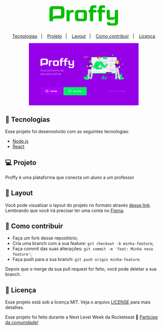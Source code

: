 <h1 align="center">
    <img alt="Proffy" title="Proffy" src=".github/logo.png" width="220px" />
</h1>

<p align="center">
  <a href="#rocket-tecnologias">Tecnologias</a>&nbsp;&nbsp;&nbsp;|&nbsp;&nbsp;&nbsp;
  <a href="#-projeto">Projeto</a>&nbsp;&nbsp;&nbsp;|&nbsp;&nbsp;&nbsp;
  <a href="#-layout">Layout</a>&nbsp;&nbsp;&nbsp;|&nbsp;&nbsp;&nbsp;
  <a href="#-como-contribuir">Como contribuir</a>&nbsp;&nbsp;&nbsp;|&nbsp;&nbsp;&nbsp;
  <a href="#memo-licença">Licença</a>
</p>

<p align="center">
  <img alt="Screen_Proffy" src=".github/Screen_Web.jpg" width="70%">
</p>

## 🚀 Tecnologias
Esse projeto foi desenvolvido com as seguintes tecnologias:

- [Node.js](https://nodejs.org/en/)
- [React](https://reactjs.org)

## 💻 Projeto

Proffy é uma plataforma que conecta um aluno a um professor

## 🔖 Layout

Você pode visualizar o layout do projeto no formato através [desse link](https://www.figma.com/file/GHGS126t7WYjnPZdRKChJF/Proffy-Web). 
Lembrando que você irá precisar ter uma conta no [Figma](http://figma.com/).

## 🤔 Como contribuir

- Faça um fork desse repositório;
- Cria uma branch com a sua feature: `git checkout -b minha-feature`;
- Faça commit das suas alterações: `git commit -m 'feat: Minha nova feature'`;
- Faça push para a sua branch: `git push origin minha-feature`.

Depois que o merge da sua pull request for feito, você pode deletar a sua branch.

## :memo: Licença

Esse projeto está sob a licença MIT. Veja o arquivo [LICENSE](LICENSE.md) para mais detalhes.

Esse projeto foi feito durante a Next Level Week da Rocketseat :wave: [Participe da comunidade!](https://discordapp.com/invite/gCRAFhc)
